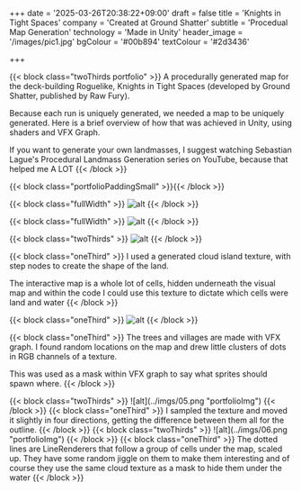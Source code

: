 +++
date = '2025-03-26T20:38:22+09:00'
draft = false
title = 'Knights in Tight Spaces'
company = 'Created at Ground Shatter'
subtitle = 'Procedual Map Generation'
technology = 'Made in Unity'
header_image = '/images/pic1.jpg'
bgColour = '#00b894'
textColour = '#2d3436'

+++

{{< block class="twoThirds portfolio" >}}
A procedurally generated map for the deck-building Roguelike, Knights in Tight Spaces (developed by Ground Shatter, published by Raw Fury).

Because each run is uniquely generated, we needed a map to be uniquely generated. Here is a brief overview of how that was achieved in Unity, using shaders and VFX Graph.

If you want to generate your own landmasses, I suggest watching Sebastian Lague's Procedural Landmass Generation series on YouTube, because that helped me A LOT
{{< /block >}}

{{< block class="portfolioPaddingSmall" >}}{{< /block >}}

{{< block class="fullWidth" >}}
![alt](../imgs/01.png "portfolioImg")
{{< /block >}}

{{< block class="fullWidth" >}}
![alt](../imgs/02.png "portfolioImg")
{{< /block >}}


{{< block class="twoThirds" >}}
![alt](../imgs/03.png "portfolioImg")
{{< /block >}}

{{< block class="oneThird" >}}
I used a generated cloud island texture, with step nodes to create the shape of the land. 

The interactive map is a whole lot of cells, hidden underneath the visual map and within the code I could use this texture to dictate which cells were land and water
{{< /block >}}



{{< block class="oneThird" >}}
![alt](../imgs/04.png "portfolioImg")
{{< /block >}}

{{< block class="oneThird" >}}
The trees and villages are made with VFX graph. I found random locations on the map and drew little clusters of dots in RGB channels of a texture.

This was used as a mask within VFX graph to say what sprites should spawn where.
{{< /block >}}

<!-->

{{< block class="twoThirds" >}}
![alt](../imgs/05.png "portfolioImg")
{{< /block >}}

{{< block class="oneThird" >}}
I sampled the texture and moved it slightly in four directions, getting the difference between them all for the outline.
{{< /block >}}

{{< block class="twoThirds" >}}
![alt](../imgs/06.png "portfolioImg")
{{< /block >}}

{{< block class="oneThird" >}}
The dotted lines are LineRenderers that follow a group of cells under the map, scaled up. They have some random jiggle on them to make them interesting and of course they use the same cloud texture as a mask to hide them under the water
{{< /block >}}